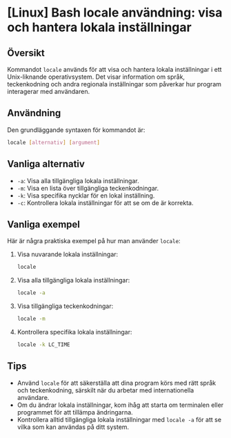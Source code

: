 # [Linux] Bash locale användning: visa och hantera lokala inställningar

## Översikt
Kommandot `locale` används för att visa och hantera lokala inställningar i ett Unix-liknande operativsystem. Det visar information om språk, teckenkodning och andra regionala inställningar som påverkar hur program interagerar med användaren.

## Användning
Den grundläggande syntaxen för kommandot är:

```bash
locale [alternativ] [argument]
```

## Vanliga alternativ
- `-a`: Visa alla tillgängliga lokala inställningar.
- `-m`: Visa en lista över tillgängliga teckenkodningar.
- `-k`: Visa specifika nycklar för en lokal inställning.
- `-c`: Kontrollera lokala inställningar för att se om de är korrekta.

## Vanliga exempel
Här är några praktiska exempel på hur man använder `locale`:

1. Visa nuvarande lokala inställningar:
    ```bash
    locale
    ```

2. Visa alla tillgängliga lokala inställningar:
    ```bash
    locale -a
    ```

3. Visa tillgängliga teckenkodningar:
    ```bash
    locale -m
    ```

4. Kontrollera specifika lokala inställningar:
    ```bash
    locale -k LC_TIME
    ```

## Tips
- Använd `locale` för att säkerställa att dina program körs med rätt språk och teckenkodning, särskilt när du arbetar med internationella användare.
- Om du ändrar lokala inställningar, kom ihåg att starta om terminalen eller programmet för att tillämpa ändringarna.
- Kontrollera alltid tillgängliga lokala inställningar med `locale -a` för att se vilka som kan användas på ditt system.